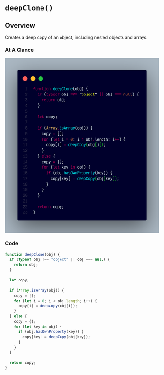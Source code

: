 # `deepClone()`

## Overview

Creates a deep copy of an object, including nested objects and arrays.

### At A Glance

![A screenshot of the titular code snippet](../snapshots/deepClone.png)

### Code

```js
function deepClone(obj) {
  if (typeof obj !== "object" || obj === null) {
    return obj;
  }

  let copy;

  if (Array.isArray(obj)) {
    copy = [];
    for (let i = 0; i < obj.length; i++) {
      copy[i] = deepCopy(obj[i]);
    }
  } else {
    copy = {};
    for (let key in obj) {
      if (obj.hasOwnProperty(key)) {
        copy[key] = deepCopy(obj[key]);
      }
    }
  }

  return copy;
}
```
